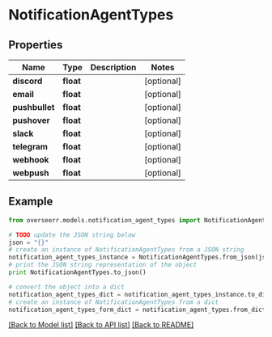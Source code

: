 # NotificationAgentTypes


## Properties

Name | Type | Description | Notes
------------ | ------------- | ------------- | -------------
**discord** | **float** |  | [optional] 
**email** | **float** |  | [optional] 
**pushbullet** | **float** |  | [optional] 
**pushover** | **float** |  | [optional] 
**slack** | **float** |  | [optional] 
**telegram** | **float** |  | [optional] 
**webhook** | **float** |  | [optional] 
**webpush** | **float** |  | [optional] 

## Example

```python
from overseerr.models.notification_agent_types import NotificationAgentTypes

# TODO update the JSON string below
json = "{}"
# create an instance of NotificationAgentTypes from a JSON string
notification_agent_types_instance = NotificationAgentTypes.from_json(json)
# print the JSON string representation of the object
print NotificationAgentTypes.to_json()

# convert the object into a dict
notification_agent_types_dict = notification_agent_types_instance.to_dict()
# create an instance of NotificationAgentTypes from a dict
notification_agent_types_form_dict = notification_agent_types.from_dict(notification_agent_types_dict)
```
[[Back to Model list]](../README.md#documentation-for-models) [[Back to API list]](../README.md#documentation-for-api-endpoints) [[Back to README]](../README.md)


